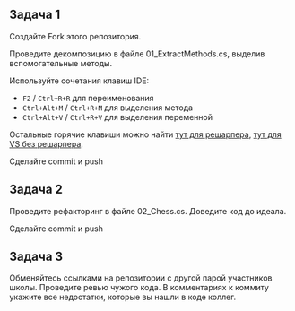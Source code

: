 ## Задача 1

Создайте Fork этого репозитория.

Проведите декомпозицию в файле 01_ExtractMethods.cs, выделив вспомогательные методы.

Используйте сочетания клавиш IDE:

* `F2` / `Ctrl+R+R` для переименования
* `Ctrl+Alt+M` / `Ctrl+R+M` для выделения метода
* `Ctrl+Alt+V` / `Ctrl+R+V` для выделения переменной

Остальные горячие клавиши можно найти 
[тут для решарпера](https://www.jetbrains.com/resharper/webhelp/Reference__Keyboard_Shortcuts.html), 
[тут для VS без решарпера](http://msdn.microsoft.com/ru-ru/library/da5kh0wa.aspx#bkmk_refactor).

Сделайте commit и push

## Задача 2

Проведите рефакторинг в файле 02_Chess.cs. Доведите код до идеала.

Сделайте commit и push

## Задача 3

Обменяйтесь ссылками на репозитории с другой парой участников школы.
Проведите ревью чужого кода. В комментариях к коммиту укажите все недостатки, которые вы нашли в коде коллег.
